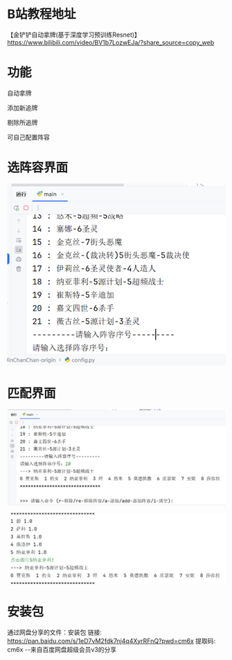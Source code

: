 # B站教程地址

【金铲铲自动拿牌(基于深度学习预训练Resnet)】 https://www.bilibili.com/video/BV1b7LozwEJa/?share_source=copy_web

# 功能

自动拿牌

添加新追牌

剔除所追牌

可自己配置阵容

# 选阵容界面

![哈哈哈](https://raw.githubusercontent.com/jusway/CV_JinChanChan/refs/heads/main/img/%E9%80%89%E9%98%B5%E5%AE%B9%E7%95%8C%E9%9D%A2.png)

# 匹配界面

![](https://raw.githubusercontent.com/jusway/CV_JinChanChan/refs/heads/main/img/%E5%8C%B9%E9%85%8D%E7%95%8C%E9%9D%A2.png)

![](https://raw.githubusercontent.com/jusway/CV_JinChanChan/refs/heads/main/img/%E6%8B%BF%E7%89%8C.png)



# 安装包

通过网盘分享的文件：安装包
链接: https://pan.baidu.com/s/1eD7vM2fdk7nj4q4XyrRFnQ?pwd=cm6x 提取码: cm6x 
--来自百度网盘超级会员v3的分享

